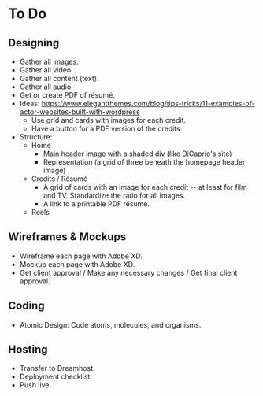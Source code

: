 # To Do

## Designing

- Gather all images.
- Gather all video.
- Gather all content (text).
- Gather all audio.
- Get or create PDF of résumé.
- Ideas: https://www.elegantthemes.com/blog/tips-tricks/11-examples-of-actor-websites-built-with-wordpress
  - Use grid and cards with images for each credit.
  - Have a button for a PDF version of the credits.
- Structure:
  - Home
    - Main header image with a shaded div (like DiCaprio's site)
    - Representation (a grid of three beneath the homepage header image)
  - Credits / Résumé
    - A grid of cards with an image for each credit -- at least for film and TV. Standardize the ratio for all images.
    - A link to a printable PDF résumé.
  - Reels

## Wireframes & Mockups

- Wireframe each page with Adobe XD.
- Mockup each page with Adobe XD.
- Get client approval / Make any necessary changes / Get final client approval.

## Coding

- Atomic Design: Code atoms, molecules, and organisms.

## Hosting

- Transfer to Dreamhost.
- Deployment checklist.
- Push live.